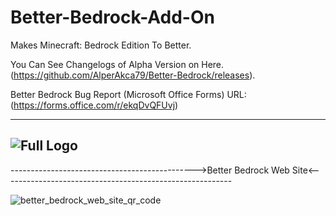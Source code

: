 # Better-Bedrock-Add-On
Makes Minecraft: Bedrock Edition To Better.


You Can See Changelogs of Alpha Version on Here.
(https://github.com/AlperAkca79/Better-Bedrock/releases).

Better Bedrock Bug Report (Microsoft Office Forms)
URL: (https://forms.office.com/r/ekqDvQFUvj)

------------------------------------------------------------------------------------------------------------------------------------------
![Full Logo](https://user-images.githubusercontent.com/91411319/185792926-22a84748-325a-4907-8b02-df81053e8621.png)
------------------------------------------------------------------------------------------------------------------------------------------

---------------------------------------------->Better Bedrock Web Site<---------------------------------------------------------

   ![better_bedrock_web_site_qr_code](https://user-images.githubusercontent.com/91411319/181512461-c7806089-b1f9-4f78-ab47-fe9dbacd0fb2.png)


